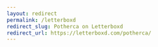 ```yaml
---
layout: redirect
permalink: /letterboxd
redirect_slug: Potherca on Letterboxd
redirect_url: https://letterboxd.com/potherca/
---
```

